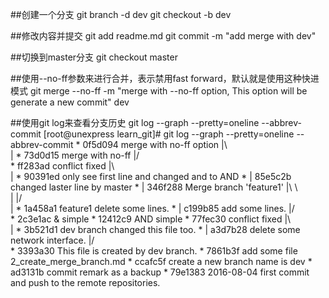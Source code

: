 ##创建一个分支 
	git branch -d dev
	git checkout -b dev

##修改内容并提交
	git add readme.md
	git commit -m "add merge with dev"

##切换到master分支
	git checkout master

##使用--no-ff参数来进行合并，表示禁用fast forward，默认就是使用这种快进模式
	git merge --no-ff -m "merge with --no-ff option, This option will be generate a new commit" dev

##使用git log来查看分支历史
	git log --graph --pretty=oneline --abbrev-commit
	[root@unexpress learn_git]# git log --graph --pretty=oneline --abbrev-commit
	*   0f5d094 merge with no-ff option
	|\  
	| * 73d0d15 merge with no-ff
	|/  
	*   ff283ad conflict fixed
	|\  
	| * 90391ed only see first line and changed and to AND
	* | 85e5c2b changed laster line by master
	* |   346f288 Merge branch 'feature1'
	|\ \  
	| |/  
	| * 1a458a1 feature1 delete some lines.
	* | c199b85 add some lines.
	|/  
	* 2c3e1ac & simple
	* 12412c9 AND simple
	*   77fec30 conflict fixed
	|\  
	| * 3b521d1 dev branch changed this file too.
	* | a3d7b28 delete some network interface.
	|/  
	* 3393a30 This file is created by dev branch.
	* 7861b3f add some file 2_create_merge_branch.md
	* ccafc5f create a new branch name is dev
	* ad3131b commit remark as a backup
	* 79e1383 2016-08-04 first commit and push to the remote repositories.
